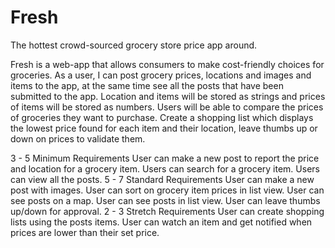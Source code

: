 # Fresh
The hottest crowd-sourced grocery store price app around. 


Fresh is a web-app that allows consumers to make cost-friendly choices for groceries. As a user, I can post grocery prices, locations and images and items to the app, at the same time see all the posts that have been submitted to the app. Location and items will be stored as strings and prices of items will be stored as numbers. Users will be able to compare the prices of groceries they want to purchase. Create a shopping list which displays the lowest price found for each item and their location, leave thumbs up or down on prices to validate them.


3 - 5 Minimum Requirements
User can make a new post to report the price and location for a grocery item.
Users can search for a grocery item.
Users can view all the posts.
5 - 7 Standard Requirements
User can make a new post with images.
User can sort on grocery item prices in list view.
User can see posts on a map.
User can see posts in list view.
User can leave thumbs up/down for approval.
2 - 3 Stretch Requirements
User can create shopping lists using the posts items.
User can watch an item and get notified when prices are lower than their set price.

